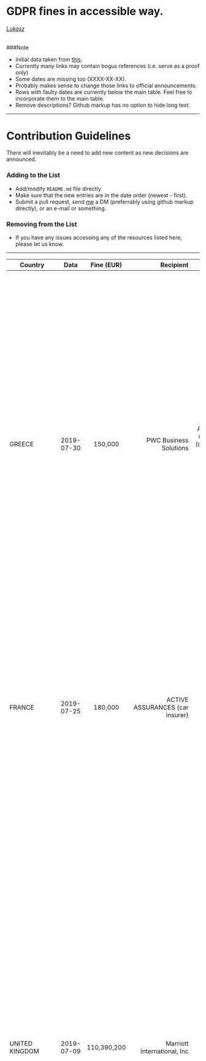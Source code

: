
# GDPR fines in accessible way. 

###### *[Lukasz](https://twitter.com/lukOlejnik)*

###Note

* Initial data taken from [this](http://www.enforcementtracker.com). 
* Currently many links may contain bogus references (i.e. serve as a proof only)
* Some dates are missing too (XXXX-XX-XX). 
* Probably makes sense to change those links to official announcements. 
* Rows with faulty dates are currently below the main table. Feel free to incorporate them to the main table.
* Remove descriptions? Github markup has no option to hide long text.

***

# Contribution Guidelines

There will inevitably be a need to add new content as new decisions are announced.
### Adding to the List

- Add/modify  `README.md` file directly 
- Make sure that the new entries are in the date order (newest - first).
- Submit a pull request, send [me](https://twitter.com/lukOlejnik) a DM (preferrably using github markup directly), or an e-mail or something.

### Removing from the List

- If you have any issues accessing any of the resources listed here, please let us know.

***

| Country        | Data           | Fine (EUR) |  Recipient   | Articles | Description | Reference |
| -------------- |:--------------:| :---------:|-------------:| :-------:|:-------:|:-------:|
| GREECE | 2019-07-30 | 150,000 | PWC Business Solutions | Article 5(1)(a) (b) and (c), 13 (1) c, 14 (1) c GDPR | The processing of employee personal data was based on consent. The HDPA found that consent as legal basis was inappropriate, as the processing of personal data was intended to carry out acts directly linked to the performance of employment contracts, compliance with a legal obligation to which the controller is subject and the smooth and effective operation of the company, as its legitimate interest. In addition, the company gave employees the false impression that it was processing their personal data under the legal basis of consent, while in reality it was processing their data under a different legal basis. This was in violation of the principle of transparency and thus in breach of the obligation to provide information under Articles 13(1)(c) and 14(1)(c) of the GDPR. | [link]https://www.dpa.gr/pls/portal/docs/PAGE/APDPX/ENGLISH_INDEX/NEWS/FILES/PRESS%20RELEASE%2030%20JULY_EN.DOC1) |
| FRANCE | 2019-07-25 | 180,000 | ACTIVE ASSURANCES (car insurer) | Art. 32 GDPR | Large amount of customer accounts, clients' documents (including copies of driver's licences, vehicle registration, bank statements and documents to determine whether a person had been the subject of a licence withdrawal) and data were easily accesible online. The CNIL, between others, critizised the password management (unauthorized access was possible without any authentication). | [link](https://www.legifrance.gouv.fr/affichCnil.do?id=CNILTEXT000038810992) |
| UNITED KINGDOM | 2019-07-09 | 110,390,200 | Marriott International, Inc | Art. 32 GDPR | Please note: This fine is not final but will be decided on when the company and other involved supervisory authorities of other member states have made their representations. The ICO issued a notice of its intention to fine Marriott International Inc which relates to a cyber incident which was notified to the ICO by Marriott in November 2018.GDPR infringements are likely to involve a breach of Art. 32 GDPR. A variety of personal data contained in approximately 339 million guest records globally were exposed by the incident, of which around 30 million related to residents of 31 countries in the European Economic Area (EEA). Seven million related to UK residents. It is believed the vulnerability began when the systems of the Starwood hotels group were compromised in 2014. Marriott subsequently acquired Starwood in 2016, but the exposure of customer information was not discovered until 2018. The ICO’s investigation found that Marriott failed to undertake sufficient due diligence when it bought Starwood and should also have done more to secure its systems. | [link](https://ico.org.uk/about-the-ico/news-and-events/news-and-blogs/2019/07/statement-intention-to-fine-marriott-international-inc-more-than-99-million-under-gdpr-for-data-breach/) |
| UNITED KINGDOM | 2019-07-08 | 204,600,000 | British Airways | Art. 32 GDPR | Please note: This fine is not final but will be decided on when the company and other involved supervisory authorities of other member states have made their representations. The ICO issued a notice of its intention to fine British Airways £183.39M for GDPR infringements which likely involve a breach of Art. 32 GDPR. The proposed fine relates to a cyber incident notified to the ICO by British Airways in September 2018. This incident in part involved user traffic to the British Airways website being diverted to a fraudulent site. Through this false site, customer details were harvested by the attackers. Personal data of approximately 500,000 customers were compromised in this incident, which is believed to have begun in June 2018. The ICO’s investigation has found that a variety of information was compromised by poor security arrangements at the company, including log in, payment card, and travel booking details as well name and address information. | [link](https://ico.org.uk/about-the-ico/news-and-events/news-and-blogs/2019/07/ico-announces-intention-to-fine-british-airways/) |
| ROMANIA | 2019-07-05 | 3,000 | LEGAL COMPANY & TAX HUB SRL | Art. 32 (1) and (2) GDPR | The fine was imposed because adequate technical and organizational measures to ensure a level of security appropriate to the risk of processing were not implemented. This has led to unauthorized disclosure and unauthorized access to the personal data of people who have made transactions received by the avocatoo.ro website (name, surname, mailing address, email, phone, job, details of transactions made), due to publicly accessible documents between 10th of December 2018 and 1st of February 2019. The National Supervisory Authority applied the sanction following a notification dated 12th of October 2018 indicating that a set of files regarding the details of the transactions received by the avocatoo.ro website which contained the name, surname, address correspondence, email, telephone, job and details of transactions made, was publicly accessible through two links. | [link](https://www.dataprotection.ro/?page=2019%20A%20treia%20amenda%20in%20aplicarea%20RGPD&lang=ro) |
| ROMANIA | 2019-07-02 | 15,056 | WORLD TRADE CENTER BUCHAREST SA | Art. 32 GDPR | The breach of data security was that a printed paper list used to check breakfast customers and containing personal data of 46 clients who stayed at the hotel's WORLD TRADE CENTER BUCHAREST SA was photographed by unauthorized people outside the company, which led to the disclosure of the personal data of some clients through online publication. The operator of WORLD TRADE CENTER BUCHAREST SA has been sanctioned because it has not taken steps to ensure that data is not disclosed to unauthorized parties. | [link](https://www.dataprotection.ro/index.jsp?page=O_noua_amenda_GDPR&lang=ro) |
| ROMANIA | 2019-06-27 | 130,000 | UNICREDIT BANK SA | Art. 25 (1) and Art. 5 (1) c) GDPR | The fine was issued as a result of the failure to implement appropriate technical and organisational measures (related to (1) the determination of the processing means/operations, and (2) the integration the necessary safeguards) resulting in the online-disclosure of IDs and addresses (interla/external transactions) of 337,042 data subjects to their respective beneficiary (between 25.05.2018 -10.12.2018). | [link](https://www.dataprotection.ro/?page=Comunicat_Amenda_Unicredit&lang=ro) |
| THE NETHERLANDS | 2019-06-18 | 460,000 | Haga Hospital | Art. 32 GDPR | The Haga Hospital does not have a proper internal security of patient records in place. This is the conclusion of an investigation by the Dutch Data Protection Authority. This investigation followed when it appeared that dozens of hospital staff had unnecessarily checked the medical records of a well-known Dutch person. To force the hospital to improve the security of patient records, the AP simultaneously imposes an order subject to a penalty. If the Haga Hospital has not improved security before 2nd of October 2019, the hospital must pay 100,000 EUR every two weeks, with a maximum of 300,000 EUR. The Haga Hospital has meanwhile indicated to take measures. | [link](https://autoriteitpersoonsgegevens.nl/nl/nieuws/haga-beboet-voor-onvoldoende-interne-beveiliging-pati%C3%ABntendossiers) |
| FRANCE | 2019-06-13 | 20,000 | Employer UNIONTRAD COMPANY | Art. 5 (1) c) GDPR, Art. 12 GDPR, Art. 13 GDPR, Art. 32 GDPR | Between 2013 and 2017, the CNIL received complaints from several employees of the company who were filmed at their workstation. On two occasions, it alerted the company to the rules to be observed when installing cameras in the workplace, in particular, that employees should not be filmed continuously and that information about the data processing has to be provided. In the absence of satisfactory measures at the end of the deadline set in the formal notice, the CNIL carried out a second audit in October 2018 which confirmed that the employer was still breaching data protection laws when recording employees with CCTV. When determening the amount of the fine, the CNLIN took into account the size (9 employees) and the financial situation of the company, which presented a negative net result in 2017 (turnover of 885,739 EUR in 2017 and a negative net result of 110,844 EUR), to retain a dissuasive but proportionate administrative fine. | [link](https://www.legifrance.gouv.fr/affichCnil.do?oldAction=rechExpCnil&id=CNILTEXT000038629823&fastReqId=946473298&fastPos=1) |
| DENMARK | 2019-06-03 | 200,850 | IDdesign A / S | Art. 5 (1) e) and (2) GDPR | The fine was imposed as a result of an inspection carried out in autumn of 2018. IDdesign had processed personal data of approximately 385,000 customers for a longer period than necessary for the purposes for which they were processed. Additionally, the company had not established and documented deadlines for deletion of personal data in their new CRM system. The deadlines set for the old system were not deleted after the deadline for the information had been reached. Also, the controller had not adequately documented its personal data deletion procedures. Please note: Since Danish law does not provide for administrative fines as in the GDPR (unless it is an uncomplicated case and the accused person consented), fines will be imposed by courts. | [link](https://www.datatilsynet.dk/tilsyn-og-afgoerelser/afgoerelser/2019/jun/tilsyn-med-iddesigns-behandling-af-personoplysninger/) |
| FRANCE | 2019-05-28 | 400,000 | SERGIC, a company specialized in real estate development, purchase, sale, rental and property management | Art. 32 and 5 (1) e) GDPR | The CNIL based the penalty on two grounds: Lack of basic security measures and excessive data storage. As to the first, sensitive user documents uploaded by rental candidates (including ID cards, health cards, tax notices, certificates issued by the family allowance fund, divorce judgments, account statements) were accessible online without any authentication procedure in place. Although the vulnerability was known to the company since March 2018, it was not finally resolved until September 2018. In addition, the company stored the documentation provided by candidates for longer than necessary. The CNIL took into account i.a. the seriousness of the breach (lack of due care in addressing vulnerability and the fact that the documents revealed very intimate aspects of users' lives), the size of the company and its financial standing. | [link](https://www.legifrance.gouv.fr/affichCnil.do?oldAction=rechExpCnil&id=CNILTEXT000038552658&fastReqId=119744754&fastPos=1) |
| BELGIUM | 2019-05-28 | 2,000 | Mayor | Art. 5 (1) b) GDPR, Art. 6 GDPR | The administrative fine was imposed for the misuse of personal data by a mayor for campaign purposes. | [link](https://www.autoriteprotectiondonnees.be/news/lautorite-de-protection-des-donnees-prononce-une-sanction-dans-le-cadre-dune-campagne) |
| HUNGARY | 2019-05-23 | 92,146 | Organizer of SZIGET festival and VOLT festival | Art. 6 GDPR, Art. 5 (1) b) GDPR, Art. 13 GDPR | The NAIH found that there were inappropriate legal bases is use and that the controller did not comply with the principle of purpose limitation. Also, information on the data processing was not fully provided to data subjects. | [link](http://www.naih.hu/files/NAIH-2019-55_hatarozat.pdf) |
| LITHUANIA | 2019-05-16 | 61,500 | Payment service provider UAB MisterTango | Art. 5 GDPR, Art. 32 GDPR, Art. 33 GDPR | During an inspection, the Lithuanian Data Protection Supervisory Authority found that the controller processed more data than necessary to achieve the purposes for which he was a controller. In addition, it became known that from 09 - 10 July 2018 payment data were publicly available on the internet due to inadequate technical and organisational measures. 9,000 payments with 12 banks from different countries were affected. According to the supervisory authority, a data breach notification pursuant to Art. 33 DSGVO would have been necessary. The controller did not report the Data Breach. | [link](https://www.ada.lt/go.php/lit/Imones-atsakomybes-neisvengs--lietuvoje-skirta-zenkli-bauda-uz-bendrojo-duomenu-apsaugos-reglamento-pazeidimus-/1) |
| CZECH REPUBLIC | 2019-05-13 | 3,105 | Unknown | Art. 5 (1) a) and b) GDPR, Art. 32 (1) GDPR |  | [link](https://www.uoou.cz/assets/File.ashx?id_org=200144&id_dokumenty=34471) |
| GERMANY | 2019-05-09 | 1,400 | Police Officer | Art. 6 GDPR | The police officer, using his official user ID but without reference to official duties, queried the owner data concerning the license plate of a person who he did not know well via the Central Traffic Information System (ZEVIS) of the Federal Motor Transport Authority. Using the personal data obtained in this way, he then carried out a so-called SARS enquiry with the Federal Network Agency, in which he asked not only for the personal data of the injured parties but also for the home and mobile phone numbers stored there. Using the mobile phone number obtained in this way, the police officer contacted the injured party by telephone - without any official reason or consent given by the injured party. Through the ZEVIS and SARS enquiry for private purposes and the use of the mobile phone number obtained in this way for private contact, the police officer has processed personal data outside the scope of the law on his own authority. This infringement is not attributable to the police officer's department, since he did not commit the act in the exercise of his official duties, but exclusively for private purposes. The prohibition of punishment under § 28 LDSG, according to which the sanctions of the DSGVO cannot be imposed on public bodies, does not apply in the present case, since it was neither a case of misconduct attributable to the authority nor is the person concerned to be classified as a separate public body within the meaning of § 2 (1) or (2) LDSG in the case of the acts in question. | [link](https://www.baden-wuerttemberg.datenschutz.de/lfdi-baden-wuerttemberg-verhaengt-erstes-bussgeld-gegen-polizeibeamten/) |
| CZECH REPUBLIC | 2019-05-06 | 194 | Unknown | Art. 15 GDPR | Information was not provided. | [link](https://www.uoou.cz/assets/File.ashx?id_org=200144&id_dokumenty=34472) |
| POLAND | 2019-04-25 | 12,950 | Sports association | Art. 6 GDPR | One sports association published personal data referring to judges who were granted judicial licenses online. However, not only their names were provided, but also their exact addresses and PESEL numbers. Meanwhile, there is no legal basis for such a wide range of data on judges to be available on the Internet. By making them public, the administrator posed a potential risk of their unauthorized use, e.g. to impersonate them for the purpose of borrowing or other obligations. Although the association itself noticed its own error, as evidenced by the notification of a personal data protection breach to the President of the PDPA, the fact that attempts to remove it were ineffective determined the imposition of a penalty. When determining the amount of the fine (PLN 55,750.50), the President of UODO also took into account, among others, the duration of the infringement and the fact that it concerned a large group of persons (585 judges). It concluded that although the infringement was finally removed, it was of a serious nature.However, when imposing a penalty, the President of the Office of Competition and Consumer Protection also took into account mitigating circumstances, such as good cooperation between the controller and the supervisory authority or lack of evidence that damage had been caused to the persons whose data had been disclosed. | [link](https://uodo.gov.pl/pl/138/990) |
| HUNGARY | 2019-04-17 | 9,400 | Unknown | Art. 5 (1) a) GDPR, Art. 6 GDPR | A data controller used a, in the point of view of NAIH, wrong legal basis for processing of personal data (Art. 6.1.b) for the assignment of claims. | [link](http://www.naih.hu/files/NAIH-2019-167-hatarozat.pdf) |
| ITALY | 2019-04-17 | 50,000 | Italian political party Movimento 5 Stelle | Art. 32 GDPR | A number of websites affiliated to the Italian political party Movimento 5 Stelle are run, by means of a data processor, through the platform named Rousseau. The platform had suffered a data breach during the summer 2017 that led the Italian data protection authority, the Garante, to require the implementation of a number of security measures, in addition to the obligation to update the privacy information notice in order to give additional transparency to the data processing activities performed.While the update of the privacy information notice was timely completed, the Italian data protection authority, raised its concerns as to the lack of implementation on the Rousseau platform of some of GDPR related security measures. It is worth it to mention that the proceeding initiated before May 2018, but the Italian data protection authority issued a fine under the GDPR since the Rousseau platform had not adopted security measures required by means of an order issued after the 25th of May 2018. Interestingly, the fine was not issued against the Movimento 5 Stelle that is the data controller of the platform, but against the Rousseau association that is the data processor. | [link](https://www.garanteprivacy.it/web/guest/home/docweb/-/docweb-display/docweb/9101974) |
| BULGARIA | 2019-04-08 | 510 | Medical centers | Art. 5 (1) a) GDPR; Art. 9 (1) and Art. 9 (2) GDPR; Art. 6 (1) GDPR. | The sanction of 510 EUR was imposed on each medical center for unlawful processing of the personal data of data subject G.B. by a medical centre for the purpose of changing his GP. The medical centre used a software to generate a registration form for change of GP which was submitted to the Regional Health Insurance Fund and then to another medical centre, which subsequently also unlawfully processed the personal data of G.B. | [link](https://www.cpdp.bg/?p=element_view&aid=2192) |
| HUNGARY | 2019-04-05 | 1,900 | Unknown | Art. 15 GDPR | The data controller did not fulfil the data subject's access request. | [link](http://www.naih.hu/files/NAIH_2019_133_hatarozat.pdf) |
| HUNGARY | 2019-04-05 | 34,375 | Hugarian political party | Art. 33 (1) GDPR, Art. 33 (5) GDPR, Art. 34 (1) GDPR | NAIH imposed a fine of HUF 11,000,000 (EUR 34,375) on an undisclosed Hungarian political party for failing to notify the NAIH and relevant individuals about a data breach, and failing to document the breach according to GDPR Article 33.5. As mandated by law, the fine was based on 4% of the party's annual turnover and 2.65 % of its anticipated turnover for the coming year. The breach was the result of a cyber attack by an anonymous hacker who accessed and disclosed information on the vulnerability of the organisation’s system – a database of more than 6,000 individuals – and the command used for the attack. The system was vulnerable to attack because of a redirection problem with the organisation's webpage. After the attacker published the command, even people with low IT knowledge were able to retrieve information from the database. | [link](http://www.cms-lawnow.com/ealerts/2019/04/hungarian-data-authority-investigates-two-cases-of-privacy-breaches?cc_lang=en) |
| BULGARIA | 2019-03-26 | 5,100 | A.P. EOOD | Art. 5 (1) a) GDPR, Art. 6 GDPR | The sanction was imposed on personal data administrator A.P. EOOD for unlawful processing of personal data. The personal data of data subject D.D. was used by A.P. EOOD for preparing an Employment Contract, while he was in prison. | [link](https://www.cpdp.bg/?p=element_view&aid=2191) |
| POLAND | 2019-03-26 | 219,538 | Private company working with data from publicly available sources | Art. 14 GDPR | The fine concerned the proceedings related to the activity of a company which processed the data subjects’ data obtained from publicly available sources, inter alia from the Central Electronic Register and Information on Economic Activity, and processed the data for commercial purposes. The authority verified incompliance with the information obligation in relation to natural persons conducting business activity – entrepreneurs who are currently conducting such activity or have suspended it, as well as entrepreneurs who conducted such activity in the past. The controller fulfilled the information obligation by providing the information required under Art. 14 (1) – (3) of the GDPR only in relation to the persons whose e-mail addresses it had at its disposal. In case of the remaining persons the controller failed to comply with the information obligation – as it explained in the course of the proceedings – due to high operational costs. Therefore, it presented the information clause only on its website. According to the UODO this is not sufficient. | [link](https://uodo.gov.pl/en/553/1009) |
| CZECH REPUBLIC | 2019-03-21 | 9,704 | Unknown | Art. 5 (1) c) and e) GDPR | Data was not only processed if adequate, relevant and limited to what is necessary in relation to the purposes for which they are processed ("data minimisation") and not only kept in a form which permits identification of data subjects for no longer than is necessary for the purposes for which the personal data are processed ("storage limitation"). | [link](https://www.uoou.cz/assets/File.ashx?id_org=200144&id_dokumenty=34470) |
| HUNGARY | 2019-03-04 | 3,200 | Unnamed financial institution | Art. 5 (1) b) and c) GDPR, Art. 13 (3) GDPR, Art. 17 (1) GDPR, Art. 6 (4) GDRP | The fine was imposed in relation to a data subject's request for data correction and erasure. NAIH levied a fine against an unnamed financial institution for unlawfully rejecting a customer’s request to have his phone number erased after arguing that it was in the company's legitimate interest to process this data in order to enforce a debt claim against the customer. In its decision, the NAIH emphasised that the customer’s phone number is not necessary for the purpose of debt collection because the creditor can also communicate with the debtor by post. Consequently, keeping the phone number of the debtor was against the principles of data minimisation and purpose limitation. As per the law, the assessed fine was based on 0.025% of the company's annual net revenue. | [link](https://www.naih.hu/files/NAIH-2019-2526-2-H-hatarozat.pdf) |
| HUNGARY | 2019-02-28 | 3,200 | Mayor's Office of the city of Kecdkemét | Art. 5 (1) a) GDPR, Art. 6 GDPR | The fine was imposed on the Mayor’s Office of the city of Kecskemét for unlawful disclosure of the personal information of a whistleblower.NAIH imposed the fine after an employee of an organisation that it supervised reported a public interest complaint directly to it against his employer. After the organisation learned of the complaint, it requested details in order to investigate, and the local government accidentally revealed the complainant's name. The NAIH considered it an aggravating factor that as a result of the data breach, the organisation fired the person who made the report. | [link](https://www.naih.hu/files/NAIH-2019-596-hatarozat.pdf) |
| CZECH REPUBLIC | 2019-02-28 | 582 | Unknown | Art. 5 (1) f) GDPR | Data was not processed in a manner that ensures appropriate security of the personal data, including protection against unauthorised or unlawful processing and against accidental loss, destruction or damage, using appropriate technical or organisational measures ('integrity and confidentiality'). | [link](https://www.uoou.cz/assets/File.ashx?id_org=200144&id_dokumenty=34466) |
| CZECH REPUBLIC | 2019-02-26 | 776 | Unknown | Art. 15 GDPR | Information was not provided. | [link](https://www.uoou.cz/assets/File.ashx?id_org=200144&id_dokumenty=34469) |
| BULGARIA | 2019-02-26 | 27,100 | Telecommunication service provider | Art. 6 GDPR, Art. 5 (1) a) GDPR | Repeated registration of prepaid services without the knowledge and consent of the data subject Employees of the telecommunications provider have used personal data and registered the complainant with the company's prepaid service. The data subject had not signed the application and had not consented to the processing of his personal data for the stated purpose. There was also no other legal basis applicable. The signature of the application and the complainant own genuine application were not identical and the persons personal identification number was indicated, but the identity card number was not the complainants one. | [link](https://www.cpdp.bg/?p=element_view&aid=2180) |
| BULGARIA | 2019-02-22 | 500 | Employer | Art 5 (1) b) c) GDPR, Art. 12 GDPR, Art. 15 (1) (GDPR), Art. 15 (1) a), b), c), g) GDPR, Art. 15 (3) GDPR | An employee sent a request to his employer for access to personal data concerning him. The request was not answered in time and not in a complete way. | [link](https://www.cpdp.bg/?p=element_view&aid=2177) |
| HUNGARY | 2019-02-20 | 1,560 | Debt collector | Art. 5 (1) a) and c) GDPR - principles of transparency and data minimisation | A data subject requested information about and erasure of the data processed, which the debt collector refused stating that it could not identify the subject. For identification purposes he requested place of birth, mother’s maiden name and further details from the data subject. After the controller succeeded to identify the data subjects he refused to comply with the deletion request, arguing he is legally obliged to retain backup copies according to the Accountancy Act and internal policies. Since he did not properly inform about these policies, the NAIH held the controller breached the principle of transparency. The fine constitutes 0.0025% of the annual profit of the controller. | [link](http://www.cms-lawnow.com/ealerts/2019/03/hungary-fines-two-companies-for-gdpr-infringement?cc_lang=en) |
| MALTA | 2019-02-18 | 5,000 | Lands Authority | Art. 5 GDPR, Art. 32 GDPR | As a result of the lack of appropriate security measures on the Lands Authority website, over 10 gigabytes of personal data became easily accessible to the public via a simple google search. The majority of the leaked data contained highly-sensitive information and correspondence between individuals and the Authority itself. The Lands Authority chose not to appeal. In Malta, in the case of a breach by a public authority or body, the Data Protection Commissioner may impose an administrative fine of up to €25,000 for each violation and may additionally impose a daily fine of €25 for each day such violation persists. | [link](https://www.gvzh.com.mt/malta-news/idpc-fines-lands-authority-data-breach/) |
| HUNGARY | 2019-02-08 | 1,560 | Bank | Art. 5 (1) d) GDPR - principle of accuracy | A bank mistakenly sent SMS messages about a subject's credit card debt to the telephone number of another person. After receiving an incorrect telephone number from the client at the time of contracting, the bank did not comply with the data subject's request to erase the data and continued to send SMS message to the incorrect telephone number. The fine represents 0.0016% of the annual profit of the bank. | [link](http://www.cms-lawnow.com/ealerts/2019/03/hungary-fines-two-companies-for-gdpr-infringement?cc_lang=en) |
| GERMANY | 2019-02-05 | 2,000 | Private person | Art. 6 GDPR, Art. 5 GDPR | The fine was impossed against a private person who sent several e-mails between July and September 2018, in which he used personal e-mail addresses visible to all recipients, from which each recipient could read countless other recipients. The man was accused of ten offences between mid-July and the end of July 2018. According to the authority's letter, between 131 and 153 personal mail addresses were identifiable in his mailing list. | [link](https://www.mz-web.de/merseburg/hunderte-adressen-im-verteiler-merseburger-muss-fuer-wut-mails-ueber-2-000-euro-zahlen-32033308) |
| CZECH REPUBLIC | 2019-02-04 | 1,165 | Credit brokerage | Art. 5 (1) f) GDPR | Data was not processed in a manner that ensures appropriate security of the personal data, including protection against unauthorised or unlawful processing and against accidental loss, destruction or damage, using appropriate technical or organisational measures ('integrity and confidentiality'). | [link](https://www.uoou.cz/assets/File.ashx?id_org=200144&id_dokumenty=34467) |
| CZECH REPUBLIC | 2019-02-04 | 1,165 | Car renting company | Art. 5 (1) a) GDPR | A person who rented a car found out that the car was tracked via GPS by the renting company even though there was no information provided on the fact that the car is being tracked. The Czech Data Protection Authority found that there was no information provided in terms of Art. 13 GDPR and that Art. 6 (1) f) GDPR could not be the legal basis under the concrete circumstances. Due to that the UOOU found that there was a violation of Art. 5 (1) a) GDPR for which it imposed the fine. | [link](https://www.uoou.cz/assets/File.ashx?id_org=200144&id_dokumenty=34465) |
| FRANCE | 2019-01-21 | 50,000,000 | Google Inc. | Art. 13 GDPR, Art. 14 GDPR, Art. 6 GDPR, Art. 4 nr. 11 GDPR, Art. 5 GDPR | The fine was imposed on the basis of complaints from the Austrian organisation "None Of Your Business" and the French NGO "La Quadrature du Net". The complaints were filed on 25th and 28th of May 2018 - immediately after the DSGVO became applicable. The complaints concerned the creation of a Google account during the configuration of a mobile phone using the Android operating system. The CNIL imposed a fine of 50 million euros for lack of transparency (Art. 5 GDPR), insufficient information (Art. 13 / 14 GDPR) and lack of legal basis (Art. 6 GDPR). The obtained consents had not been given "specific" and not "unambigous" (Art. 4 nr. 11 GDPR). | [link](https://www.cnil.fr/en/cnils-restricted-committee-imposes-financial-penalty-50-million-euros-against-google-llc) |
| BULGARIA | 2019-01-17 | 500 | Bank | Art.6 GDPR, Art. 5 (1) a) GDPR | A bank gained personal data concernign a student wihtout a legal basis. | [link](https://www.cpdp.bg/?p=element&aid=1195) |
| CZECH REPUBLIC | 2019-01-10 | 388 | Employer | Art. 6 GDPR | A former employee of a company requested the deletion of information relating to him/her which was published on the Facebook website of the employer and which was still available long after the termination of the employment relationship. The fine was imposed because the employer did not delete the information relating to the former employee. | [link](https://www.uoou.cz/assets/File.ashx?id_org=200144&id_dokumenty=34464) |
| AUSTRIA | 2018-12-20 | 2,200 | Private person | Art. 5 (1) a) and c GDPR, Art. 6 (1) GDPR, Art. 13 GDPR | The fine was imposed against a private person who was using CCTV at his home. The video surveillance covered areas which are intended for the general use of the residents of the multi-party residential complex, namely: parking lots, sidewalks, courtyard, garden and access areas to the residential complex; in addition, the video surveillance covered garden areas of an adjacent property. The video surveillance subject of the proceedings is therefore not limited to areas which are under the exclusive power of control of the controller. Video surveillance is therefore not proportionate to the purpose and not limited to what is necessary. The video surveillance records the hallway of the house and films residents entering and leaving the surrounding apartments, thereby intervening in their highly personal areas of life without the consent to record their image data. The video surveillance was not properly indicated. | [link](https://www.ris.bka.gv.at/Dokument.wxe?ResultFunctionToken=521e85cf-8d59-4b5c-a330-e36cf9444631&Abfrage=Dsk&Entscheidungsart=Undefined&Organ=Undefined&SucheNachRechtssatz=True&SucheNachText=True&GZ=&VonDatum=25.05.2018&BisDatum=31.12.2099&Norm=&ImRisSeitVonDatum=&ImRisSeitBisDatum=&ImRisSeit=Undefined&ResultPageSize=100&Suchworte=&Dokumentnummer=DSBT_20181220_DSB_D550_037_0003_DSB_2018_00) |
| HUNGARY | 2018-12-18 | 3,200 | Unknown | Art. 12 (4) GDPR, Art. 15 GDPR, Art. 18 (1) c) GDPR, Art. 13 GDPR | The fine was imposed for (i) not providing a data subject with CCTV recordings, (ii) not retaining recordings for further use by the data subject, and (iii) not informing the data subject about his right to lodge a complaint to the supervisory authority. | [link](https://www.naih.hu/files/NAIH-2018-5559-H-hatarozat.pdf) |
| GERMANY | 2018-12-17 | 5,000 | Kolibri Image Regina und Dirk Maass GbR | Art. 28 (3) GDPR | Please note: According to our information this fine has been withdrawn in the meantime. Kolibri Image had send a request to the Data Protection Authority of Hessen asking how to deal with a service provider who does not want to sign a processing agreement. After not answering Kolibri Image in more detail, the case was forwarded to the locally responsible Data Protection Authority of Hamburg. This Auhtority then fined Kolibri Image as controller for not having a processing agreement with the service provider. Kolibri Image has stated that they will challenge the decision in front of court since they are of the opinion that the service provider does not act as a processor. | [link](https://www.heise.de/newsticker/meldung/DSGVO-5000-Euro-Bussgeld-fuer-fehlenden-Auftragsverarbeitungsvertrag-4282737.html) |
| AUSTRIA | 2018-12-09 | 4,800 | Betting place | Art. 13 GDPR | Video surveillance was not sufficiently marked and a large part of the sidewalk of the facility was recorded. Surveillance of the public space in this way, i.e. on a large scale by private individuals, is not permitted. | [link](https://www.dsb.gv.at/documents/22758/116802/Straferkenntnis+DSB-D550.038+0003-DSB+2018.pdf/fb0bb313-8651-44ac-a713-c286d83e3f19) |
| GERMANY | 2018-11-21 | 20,000 | Knuddels.de | Art. 32 (1) a) GDPR | After a hacker attack in July personal data of approx. 330.000 users, including passwords and email addresses had been revealed. | [link](https://www.baden-wuerttemberg.datenschutz.de/lfdi-baden-wuerttemberg-verhaengt-sein-erstes-bussgeld-in-deutschland-nach-der-ds-gvo/) |
| CZECH REPUBLIC | 2018-10-25 | 388 | Unknown | Art. 15 GDPR | Information was not provided. | [link](https://www.uoou.cz/assets/File.ashx?id_org=200144&id_dokumenty=34468) |
| PORTUGAL | 2018-07-17 | 400,000 | Hospital | Art. 5 (1) f) GDPR, Art. 32 GDPR | Investigation revealed that the hospital’s staff, psychologists, dietitians and other professionals had access to patient data through false profiles. The profile management system appeared deficient – the hospital had 985 registered doctor profiles while only having 296 doctors. Moreover, doctors had unrestricted access to all patient files, regardless of the doctor’s specialty. | [link](https://www.cnpd.pt/index.asp) |
| BULGARIA | 2018-04-12 | 500 | Bank | Art. 5 (1) b) GDPR, Art. 6 GDPR | A fine of 1000 BGN (or roughly 500 EUR) was imposed on a bank for calling a client for the unresolved bills of his neighbor. This provoked the client to evoke his right to be forgotten. After not receiving any answer from the bank he filed another motion, for which the bank did take action in the statutory period. Nonetheless, the client filed a complaint to KZLD. The infringement for which the bank was fined was for the processing of the client’s personal data was not linked to his consumer credit agreement. Since the purpose for which the data were processed was different from that communicated at the time of conclusion of the contract, the bank had, in the point of view of KZLD, to request additional consent from its client. | [link](https://gdprtoolkit.eu/first-gdpr-fine-in-bulgaria/) |


GDPR fines in accessible way.



| SPAIN | XXXX-XX-XX | 60,000 | ENDESA (energy supplyer) | Art. 5 (1) f) GDPR | The complainant's bank account was charged by ENDESA, the beneficiary of which was a third party, who had been convicted under criminal law and imposed with a two-year restraining order regarding the claimant, her domicile and work. Instead amending the contract details as requested by the claimant ENDESA deleted her data erroneously and fillid in the data of the third party. The AEPD found the disclosure of the claimant's data to the third party was a severe violation of the principle of confidentiality. | [link](https://www.aepd.es/resoluciones/PS-00074-2019_ORI.pdf) |
| SPAIN | XXXX-XX-XX | 27,000 | VODAFONE ESPANA, S.A.U. | Art. 5 (1) d GDPR | Although the complainant (a former Vodafone customer) had requested Vodafone to delete his data in 2015 and this request had been confirmed by the company, he received more than 200 SMS from the company from 2018 onwards. Following Vodafone's statement, this happened because the complainant's mobile phone number was erroneously used for testing purposes and accidentally appeared in various customer files belonging to other customers than the complainant. Since the company agreed to both payment and admission of responsibility the fine was reduced in accordance with Spanish administrative law to EUR 27k. | [link](https://www.aepd.es/resoluciones/PS-00411-2018_ORI.pdf) |
| SPAIN | XXXX-XX-XX | 60,000 | Debt collecting agancy (GESTIÓN DE COBROS, YO COBRO SL) | Art. 5 (1) f GDPR | After the claimant did alledgedly not pay back a microcredit to an online credit agany, the claim was assigned to the debt collecting agancy. Subsequently, the latter startet sending emails not only to email addresses provided by the claimant but also to an institutional email address of his workplace accessible by any co-worker which was never provided by the claimant. | [link](https://www.aepd.es/resoluciones/PS-00121-2019_ORI.pdf) |
| SPAIN | XXXX-XX-XX | 250,000 | Professional Football League (LaLiga) | Art. 5 (1) a), 7 (3) GDPR | The national Football League (LaLiga) was fined for offering an app which once per minute accessed the microphone of users' mobile phones in order to detect pubs screening football matches without paying a fee. In the opinion of the AEPD LaLiga did not adequately inform the users of the app about this practice. Furthermore, the app did not meet the requirements for withdrawal of consent. | [link](https://www.eldiario.es/tecnologia/Agencia-Proteccion-Datos-Liga-microfono_0_908859408.html#click=https://t.co/RI3qZzucaB) |
| SPAIN | XXXX-XX-XX | 5,000 | VODAFONE ESPANA, S.A.U. | Art. 5 (1) d) GDPR | The spanish telecommunications and informations agancy (SETSI) decided Vodafone had to reimburse a customer for costs he was wrongfully charged for. Nevertheless, Vodafone reported personal data of this respective customer to a solvency registry (BADEXCUG). The AEPD found this behaviour violated the principle of accuracy. | [link](https://www.aepd.es/resoluciones/PS-00331-2018_ORI.pdf) |
| NORWAY | XXXX-XX-XX | 170,000 | Bergen Municipality | Art. 5 (1) f) GDPR, Art. 32 GDPR | The incident relates to computer files with usernames and passwords to over 35000 user accounts in the municipality’s computer system. The user accounts related to both pupils in the municipality’s primary schools, and to the employees of the same schools. Due to insufficient security measures, these files have been unprotected and openly accessible. The lack of security measures in the system made it possible for anyone to log in to the school’s various information systems, and thereby to access various categories of personal data relating to the pupils and employees of the schools. The fact that the security breach encompasses personal data to over 35 000 individuals, and that the majority of these are children, were considered to be aggravating factors. The municipality had also been warned several times, both by the authority and an internal whistleblower, that the data security was inadequate. | [link](https://www.datatilsynet.no/en/about-privacy/reports-on-specific-subjects/administrative-fine-of-170.000--imposed-on-bergen-municipality/) |
| GERMANY | XXXX-XX-XX | 50,000 | N26 | Art. 6 GDPR | The fine was imposed against against a bank (according to a newspaper N26) that had processed "personal data of all former customers" without permission.The Bank has acknowledged that it had retained data relating to former customers in order to maintain a blacklist, a kind of warning file, so that it would not make a new account available to these persons. The bank initially justified this by stating that it was obliged under the German Banking Act to take security measures against customers suspected of money laundering. The Berlin supervisory authority judged this to be illegal. The authority argues that in order to prevent a new bank account from being opened, only those affected may be included in a comparison file who are actually suspected of money laundering or for whom there are other valid reasons for refusing a new bank account. The authority told a newspaper that the fine proceedings initiated against the bank had "not yet been legally concluded". | [link](https://www.zaftda.de/tb-bundeslaender/berlin/695-tb-lfd-berlin-2018-ohne-drs-nr-vom-28-03-2019/file) |
| GERMANY | XXXX-XX-XX | 500 | Unknown | Unknown | Unknown | [link](https://www.pingdigital.de/blog/2019/03/29/implodierende-aufsichtsbehoerden/1626) |
| GERMANY | XXXX-XX-XX | 118 | Unknown | Art. 6 GDPR | Illegal disclosure of personal data relating to a third party. | [link](https://indd.adobe.com/view/d639298c-3165-4e30-85d8-0730de2a3598) |
| GERMANY | XXXX-XX-XX | 20,000 | Unknown | Art. 83 (4) a) GDPR, Art. 33 (1) GDPR, Art. 34 (1) GDPR | Late notification of a data breach and failure to notify the data subjects. | [link](https://datenschutz-hamburg.de/assets/pdf/27._Taetigkeitsbericht_Datenschutz_2018_HmbBfDI.pdf) |
| GERMANY | XXXX-XX-XX | 80,000 | Unknown | Unknown | There is no further information available. This fine should not be mixed up with the one fine dealing with health data and which was also issued by the same authority, since the one dealing with health data was issued under the old German Data Protection Act. The existents of a second fine worth the same amount of money is only known due to a tweet of the Data Protection Commissioner of Baden-Wuerttemberg. | [link](https://twitter.com/lfdi_bw/status/1128555372384522240) |
| DENMARK | XXXX-XX-XX | 160,000 | Taxa 4x35 | Art. 5(1) e) GDPR | The Danish DPA reported the taxi company to the police and recommended a fine (of 1.2M DKK) for non-adherence to the data-minimization principle. While the company deleted the names of its passengers from all its records after two years, the deletion did not include the rest of the ride records (about 8,873,333 taxi trips). Hence, the company continued to hold onto individual's phone numbers.  Please note: Since Danish law does not provide for administrative fines as in the GDPR (unless it is an uncomplicated case and the accused person consented), fines will be imposed by courts. | [link](https://www.datatilsynet.dk/presse-og-nyheder/nyhedsarkiv/2019/mar/datatilsynet-indstiller-taxaselskab-til-boede-paa-1-2-mio-kr/) |
| CYPRUS | XXXX-XX-XX | 10,000 | Newspapaer | Art. 6 GDPR | The publication of the newspaper, both in hard copy and in electronic form, allegedly involved inconvenience, unnecessary and unlawful detention of a citizen, and revealed the names and pictures of the two police investigators involved, as well as the photograph of a third police investigator. The Commissioner considered that the aim could be achieved by referring only to the initials of their name and/or their faces being blurred and/or publishing photographs drawn from a distant distance so that it was impossible to identify the persons, and these actions would not bring any change in the nature of the case. | [link](https://www.agplaw.com/cyprus-gdpr-commissioner-fines-newspaper-and-hospital/) |
| CYPRUS | XXXX-XX-XX | 5,000 | State Hospital | Art. 15 GDPR | A patient complained to the Commissioner that the request for access to her medical file was not satisfied by the hospital because the dossier could not be identified/located by the controller. After investigating the case, an administrative fine of €5,000 was imposed on the hospital. | [link](https://www.agplaw.com/cyprus-gdpr-commissioner-fines-newspaper-and-hospital/) |
| AUSTRIA | XXXX-XX-XX | 300 | Private car owner | Unknown | A Dashcam was unlawfully used. No further information available. | [link](https://www.derstandard.de/story/2000092017999/erst-vier-strafen-wegen-dsgvo-seit-mai) |
| AUSTRIA | XXXX-XX-XX | unknown | Restaurant | Unknown | CCTV was unlawfully used. No further information available. | [link](https://www.derstandard.de/story/2000092017999/erst-vier-strafen-wegen-dsgvo-seit-mai) |
| AUSTRIA | XXXX-XX-XX | 1,800 | Kebab restaurant | Unknown | CCTV was unlawfully used. No further information available. | [link](https://www.derstandard.de/story/2000092017999/erst-vier-strafen-wegen-dsgvo-seit-mai) |
